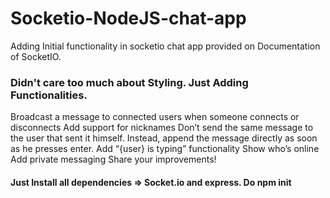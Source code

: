 # Socketio-NodeJS-chat-app
Adding Initial functionality in socketio chat app provided on  Documentation of SocketIO.


### Didn't care too much about Styling. Just Adding Functionalities.

Broadcast a message to connected users when someone connects or disconnects
Add support for nicknames
Don’t send the same message to the user that sent it himself. Instead, append the message directly as soon as he presses enter.
Add “{user} is typing” functionality
Show who’s online
Add private messaging
Share your improvements!

#### Just Install all dependencies => Socket.io and express. Do npm init 
